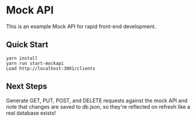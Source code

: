 # Mock API
This is an example Mock API for rapid front-end development.

## Quick Start

```
yarn install
yarn run start-mockapi
Load http://localhost:3001/clients
```

## Next Steps

Generate GET, PUT, POST, and DELETE requests against the mock API and note that changes are saved to db.json, so they're reflected on refresh like a real database exists!
